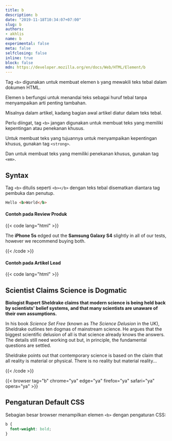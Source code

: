 ```yaml
---
title: b
description: b
date: "2019-11-18T10:34:07+07:00"
slug: b
authors:
- akhlis
name: b
experimental: false
meta: false
selfclosing: false
inline: true
block: false
mdn: https://developer.mozilla.org/en/docs/Web/HTML/Element/b
---
```

Tag `<b>` digunakan untuk membuat elemen `b` yang mewakili teks tebal dalam dokumen HTML.

Elemen `b` berfungsi untuk menandai teks sebagai huruf tebal tanpa menyampaikan arti penting tambahan.

Misalnya dalam artikel, kadang bagian awal artikel diatur dalam teks tebal.

Perlu diingat, tag `<b>` jangan digunakan untuk membuat teks yang memiliki kepentingan atau penekanan khusus.

Untuk membuat teks yang tujuannya untuk menyampaikan kepentingan khusus, gunakan tag `<strong>`.

Dan untuk membuat teks yang memiliki penekanan khusus, gunakan tag `<em>`.

## Syntax

Tag `<b>` ditulis seperti `<b></b>` dengan teks tebal disematkan diantara tag pembuka dan penutup.

```html
Hello <b>World</b>
```

#### Contoh pada Review Produk

{{< code lang="html" >}}
<p>The <b>iPhone 5s</b> edged out the <b>Samsung Galaxy S4</b> slightly in all of our tests, however we recommend buying both.</p>
{{< /code >}}

#### Contoh pada Artikel Lead

{{< code lang="html" >}}
<article>
  <h1>Scientist Claims Science is Dogmatic</h1>
  <p><b>Biologist Rupert Sheldrake claims that modern science is being held back by scientists' belief systems, and that
      many scientists are unaware of their own assumptions.</b></p>
  <p>In his book <cite>Science Set Free</cite> (known as <cite>The Science Delusion</cite> in the UK), Sheldrake
    outlines ten dogmas of mainstream science. He argues that the biggest scientific delusion of all is that science
    already knows the answers. The details still need working out but, in principle, the fundamental questions are
    settled.</p>
  <p>Sheldrake points out that contemporary science is based on the claim that all reality is material or physical.
    There is no reality but material reality...</p>
</article>
{{< /code >}}

{{< browser tag="b" chrome="ya" edge="ya" firefox="ya" safari="ya" opera="ya" >}}

## Pengaturan Default CSS

Sebagian besar browser menampilkan elemen `<b>` dengan pengaturan CSS:

```css
b {
  font-weight: bold;
}
```